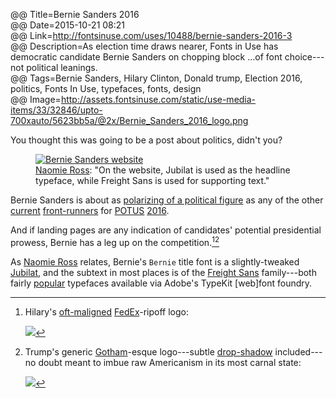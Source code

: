 @@ Title=Bernie Sanders 2016  
@@ Date=2015-10-21 08:21  
@@ Link=http://fontsinuse.com/uses/10488/bernie-sanders-2016-3  
@@ Description=As election time draws nearer, Fonts in Use has democratic candidate Bernie Sanders on chopping block ...of font choice---not political leanings.  
@@ Tags=Bernie Sanders, Hilary Clinton, Donald trump, Election 2016, politics, Fonts In Use, typefaces, fonts, design  
@@ Image=http://assets.fontsinuse.com/static/use-media-items/33/32846/upto-700xauto/5623bb5a/@2x/Bernie_Sanders_2016_logo.png  

<div class="topstory">

You thought this was going to be a post about politics, didn't you?

</div>

<figure>
	<a class="nohover" href="http://fontsinuse.com/uses/10488/bernie-sanders-2016-3">
		<img class="screenshot" src="http://assets.fontsinuse.com/static/use-media-items/33/32845/upto-700xauto/5623bb5a/@2x/Screen-Shot-2015-10-16-at-3-51-12-PM.png" alt="Bernie Sanders website">
	</a>
	<figcaption><a href="http://fontsinuse.com/contributors/6317/naomie">Naomie Ross</a>: "On the website, Jubilat is used as the headline typeface, while Freight Sans is used for supporting text."</figcaption>
</figure>

Bernie Sanders is about as [polarizing of a political figure][youtube] as any of the other [current][hillaryclinton] [front-runners][donaldjtrump] for [POTUS][twitter] [2016][wikipedia].

And if landing pages are any indication of candidates' potential presidential prowess, Bernie has a leg up on the competition.[^oh_hil][^oh_don]

As [Naomie Ross][fontsinuse] relates, Bernie's `Bernie` title font is a slightly-tweaked [Jubilat][typekit], and the subtext in most places is of the [Freight Sans][typekit 2] family---both fairly [popular][stratechery] typefaces available via Adobe's TypeKit [web]font foundry.

[^oh_hil]: Hilary's [oft-maligned][slate] [FedEx][theoveranalyzed]-ripoff logo:

	![][d]
[^oh_don]: Trump's generic [Gotham][typography]-esque logo---subtle [drop-shadow][wikipedia 2] included---no doubt meant to imbue raw Americanism in its most carnal state:

	![][d 2]

[d]: http://d.pr/i/f0f+
[d 2]: http://d.pr/i/16bFo+
[donaldjtrump]: https://www.donaldjtrump.com
[fontsinuse]: http://fontsinuse.com/contributors/6317/naomie
[hillaryclinton]: https://www.hillaryclinton.com
[slate]: http://www.slate.com/blogs/the_slatest/2015/04/12/hillary_clinton_2016_campaign_logo_gets_mixed_reaction_on_twitter.html
[stratechery]: https://stratechery.com
[theoveranalyzed]: http://www.theoveranalyzed.net/2015/2/2/vintage-logos
[twitter]: https://twitter.com/POTUS
[typekit]: https://typekit.com/fonts/jubilat
[typekit 2]: https://typekit.com/fonts/freight-sans-pro
[typography]: http://www.typography.com/fonts/gotham/overview/
[wikipedia]: https://en.wikipedia.org/wiki/POTUS
[wikipedia 2]: https://en.wikipedia.org/wiki/Drop_shadow
[youtube]: http://www.youtube.com/watch?v=S5vOKKMipSA